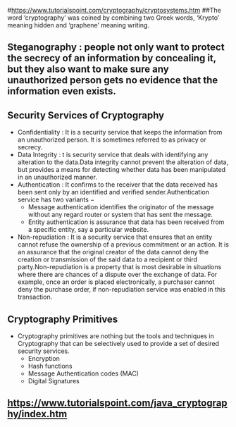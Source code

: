 #https://www.tutorialspoint.com/cryptography/cryptosystems.htm
##The word ‘cryptography’ was coined by combining two Greek words, ‘Krypto’ meaning hidden and ‘graphene’ meaning writing.
## Steganography : people not only want to protect the secrecy of an information by concealing it, but they also want to make sure any unauthorized person gets no evidence that the information even exists.
## Security Services of Cryptography
  - Confidentiality : It is a security service that keeps the information from an unauthorized person. It is sometimes referred to as privacy or secrecy.
  - Data Integrity : t is security service that deals with identifying any alteration to the data.Data integrity cannot prevent the alteration of data, but provides a means for detecting whether data has been manipulated in an unauthorized manner.
  - Authentication : It confirms to the receiver that the data received has been sent only by an identified and verified sender.Authentication service has two variants −
       * Message authentication identifies the originator of the message without any regard router or system that has sent the message.
       * Entity authentication is assurance that data has been received from a specific entity, say a particular website.
  - Non-repudiation : It is a security service that ensures that an entity cannot refuse the ownership of a previous commitment or an action. It is an assurance that the original creator of the data cannot deny the creation or transmission of the said data to a recipient or third party.Non-repudiation is a property that is most desirable in situations where there are chances of a dispute over the exchange of data. For example, once an order is placed electronically, a purchaser cannot deny the purchase order, if non-repudiation service was enabled in this transaction. 
## Cryptography Primitives
  - Cryptography primitives are nothing but the tools and techniques in Cryptography that can be selectively used to provide a set of desired security services.
    * Encryption
    * Hash functions
    * Message Authentication codes (MAC)
    * Digital Signatures

## https://www.tutorialspoint.com/java_cryptography/index.htm
